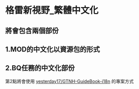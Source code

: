 # 格雷新視野_繁體中文化

## 將會包含兩個部份

## 1.MOD的中文化以資源包的形式
## 2.BQ任務的中文化部份

第2點將會使用 [yesterday17/GTNH-GuideBook-i18n](https://github.com/yesterday17/GTNH-GuideBook-i18n) 的專案方式

